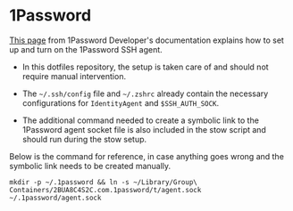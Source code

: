 # 1Password

[This page](https://developer.1password.com/docs/ssh/get-started/#step-3-turn-on-the-1password-ssh-agent) from 1Password Developer's documentation explains how to set up and turn on the 1Password SSH agent.

- In this dotfiles repository, the setup is taken care of and should not require manual intervention.

- The `~/.ssh/config` file and `~/.zshrc` already contain the necessary configurations for `IdentityAgent` and `$SSH_AUTH_SOCK`.

- The additional command needed to create a symbolic link to the 1Password agent socket file is also included in the stow script and should run during the stow setup.

Below is the command for reference, in case anything goes wrong and the symbolic link needs to be created manually.

```shell
mkdir -p ~/.1password && ln -s ~/Library/Group\ Containers/2BUA8C4S2C.com.1password/t/agent.sock ~/.1password/agent.sock
```
